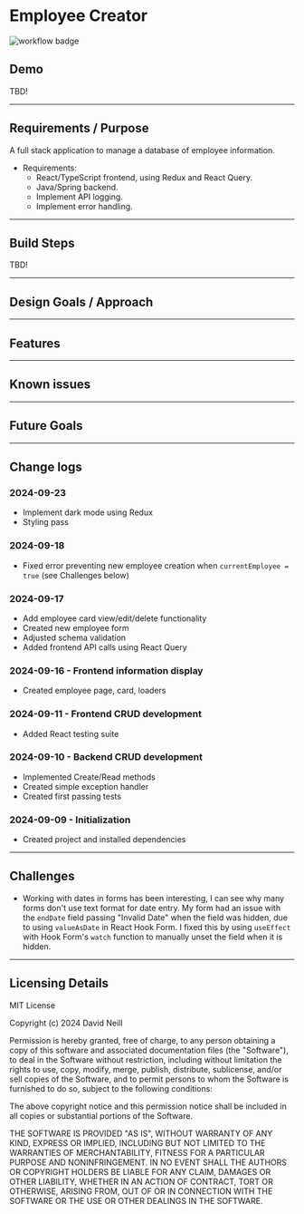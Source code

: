 # Employee Creator

![workflow badge](https://github.com/vadien/REPO-NAME/actions/workflows/REPO-FILENAME.yaml/badge.svg)

## Demo

TBD!

---

## Requirements / Purpose

A full stack application to manage a database of employee information.

- Requirements:
  - React/TypeScript frontend, using Redux and React Query.
  - Java/Spring backend.
  - Implement API logging.
  - Implement error handling.

---

## Build Steps

TBD!

---

## Design Goals / Approach

---

## Features

---

## Known issues

---

## Future Goals

---

## Change logs

### 2024-09-23

- Implement dark mode using Redux
- Styling pass

### 2024-09-18

- Fixed error preventing new employee creation when `currentEmployee = true` (see Challenges below)

### 2024-09-17

- Add employee card view/edit/delete functionality
- Created new employee form
- Adjusted schema validation
- Added frontend API calls using React Query

### 2024-09-16 - Frontend information display

- Created employee page, card, loaders

### 2024-09-11 - Frontend CRUD development

- Added React testing suite

### 2024-09-10 - Backend CRUD development

- Implemented Create/Read methods
- Created simple exception handler
- Created first passing tests

### 2024-09-09 - Initialization

- Created project and installed dependencies

---

## Challenges

- Working with dates in forms has been interesting, I can see why many forms don't use text format for date entry. My form had an issue with the `endDate` field passing "Invalid Date" when the field was hidden, due to using `valueAsDate` in React Hook Form. I fixed this by using `useEffect` with Hook Form's `watch` function to manually unset the field when it is hidden.

---

## Licensing Details

MIT License

Copyright (c) 2024 David Neill

Permission is hereby granted, free of charge, to any person obtaining a copy of this software and associated documentation files (the "Software"), to deal in the Software without restriction, including without limitation the rights to use, copy, modify, merge, publish, distribute, sublicense, and/or sell copies of the Software, and to permit persons to whom the Software is furnished to do so, subject to the following conditions:

The above copyright notice and this permission notice shall be included in all copies or substantial portions of the Software.

THE SOFTWARE IS PROVIDED "AS IS", WITHOUT WARRANTY OF ANY KIND, EXPRESS OR IMPLIED, INCLUDING BUT NOT LIMITED TO THE WARRANTIES OF MERCHANTABILITY, FITNESS FOR A PARTICULAR PURPOSE AND NONINFRINGEMENT. IN NO EVENT SHALL THE AUTHORS OR COPYRIGHT HOLDERS BE LIABLE FOR ANY CLAIM, DAMAGES OR OTHER LIABILITY, WHETHER IN AN ACTION OF CONTRACT, TORT OR OTHERWISE, ARISING FROM, OUT OF OR IN CONNECTION WITH THE SOFTWARE OR THE USE OR OTHER DEALINGS IN THE SOFTWARE.
